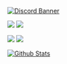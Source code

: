 [![Discord Banner][bannerDiscord]][inviteDiscord]  
 
<a href="https://github.com/Glazelf/NinigiBot"><img src="https://github-readme-stats.vercel.app/api/pin/?username=Glazelf&repo=NinigiBot&show_owner=false&theme=tokyonight"></a>
<a href="https://github.com/Glazelf/RiseHax"><img src="https://github-readme-stats.vercel.app/api/pin/?username=Glazelf&repo=RiseHax&show_owner=false&theme=tokyonight"></a>  

<a href="https://github.com/Glazelf/ShinjuBot"><img src="https://github-readme-stats.vercel.app/api/pin/?username=Glazelf&repo=ShinjuBot&show_owner=false&theme=tokyonight"></a>
<a href="https://github.com/Glazelf/SardineCollector"><img src="https://github-readme-stats.vercel.app/api/pin/?username=Glazelf&repo=SardineCollector&show_owner=false&theme=tokyonight"></a>

[![Github Stats][bannerGithub]][profileReadme]


<!--Links-->
[inviteDiscord]: https://discord.gg/2gkybyu
[profileReadme]: https://github.com/Glazelf/Glazelf/blob/master/README.md
[linkNinigi]: https://github.com/Glazelf/NinigiBot

<!--Images-->
[bannerDiscord]: https://canary.discordapp.com/api/guilds/549214833858576395/widget.png?style=banner2
[bannerGithub]: https://github-readme-stats.vercel.app/api?username=glazelf&count_private=true&show_icons=true&theme=tokyonight
